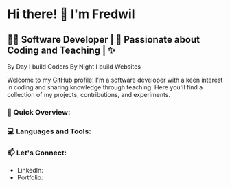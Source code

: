 # Hi there! 👋 I'm Fredwil

## 👨‍💻 Software Developer | 🌟 Passionate about Coding and Teaching | ✨ 
By Day I build Coders
By Night I build Websites

Welcome to my GitHub profile! I'm a software developer with a keen interest in coding and sharing knowledge through teaching. 
Here you'll find a collection of my projects, contributions, and experiments.

### 🚀 Quick Overview:

### 💻 Languages and Tools:

### 📫 Let's Connect:
- LinkedIn:
- Portfolio:



